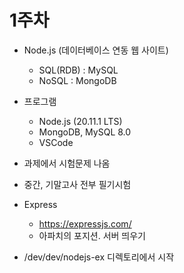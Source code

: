# 1주차

- Node.js (데이터베이스 연동 웹 사이트)
    - SQL(RDB) : MySQL
    - NoSQL : MongoDB
- 프로그램
    - Node.js (20.11.1 LTS)
    - MongoDB, MySQL 8.0
    - VSCode
    
- 과제에서 시험문제 나옴
- 중간, 기말고사 전부 필기시험

- Express
    - https://expressjs.com/
    - 아파치의 포지션. 서버 띄우기
    
- /dev/dev/nodejs-ex 디렉토리에서 시작